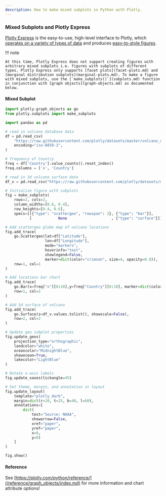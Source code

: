 ```yaml
---
description: How to make mixed subplots in Python with Plotly.
---
```

### Mixed Subplots and Plotly Express

[Plotly Express](plotly-express.md) is the easy-to-use, high-level interface to Plotly, which [operates on a variety of types of data](px-arguments.md) and produces [easy-to-style figures](styling-plotly-express.md).

!!! note

    At this time, Plotly Express does not support creating figures with arbitrary mixed subplots i.e. figures with subplots of different types. Plotly Express only supports [facet plots](facet-plots.md) and [marginal distribution subplots](marginal-plots.md). To make a figure with mixed subplots, use the [`make_subplots()`](subplots.md) function in conjunction with [graph objects](graph-objects.md) as documented below.


#### Mixed Subplot

```python
import plotly.graph_objects as go
from plotly.subplots import make_subplots

import pandas as pd

# read in volcano database data
df = pd.read_csv(
    "https://raw.githubusercontent.com/plotly/datasets/master/volcano_db.csv",
    encoding="iso-8859-1",
)

# frequency of Country
freq = df['Country'].value_counts().reset_index()
freq.columns = ['x', 'Country']

# read in 3d volcano surface data
df_v = pd.read_csv("https://raw.githubusercontent.com/plotly/datasets/master/volcano.csv")

# Initialize figure with subplots
fig = make_subplots(
    rows=2, cols=2,
    column_widths=[0.6, 0.4],
    row_heights=[0.4, 0.6],
    specs=[[{"type": "scattergeo", "rowspan": 2}, {"type": "bar"}],
           [            None                    , {"type": "surface"}]])

# Add scattergeo globe map of volcano locations
fig.add_trace(
    go.Scattergeo(lat=df["Latitude"],
                  lon=df["Longitude"],
                  mode="markers",
                  hoverinfo="text",
                  showlegend=False,
                  marker=dict(color="crimson", size=4, opacity=0.8)),
    row=1, col=1
)

# Add locations bar chart
fig.add_trace(
    go.Bar(x=freq["x"][0:10],y=freq["Country"][0:10], marker=dict(color="crimson"), showlegend=False),
    row=1, col=2
)

# Add 3d surface of volcano
fig.add_trace(
    go.Surface(z=df_v.values.tolist(), showscale=False),
    row=2, col=2
)

# Update geo subplot properties
fig.update_geos(
    projection_type="orthographic",
    landcolor="white",
    oceancolor="MidnightBlue",
    showocean=True,
    lakecolor="LightBlue"
)

# Rotate x-axis labels
fig.update_xaxes(tickangle=45)

# Set theme, margin, and annotation in layout
fig.update_layout(
    template="plotly_dark",
    margin=dict(r=10, t=25, b=40, l=60),
    annotations=[
        dict(
            text="Source: NOAA",
            showarrow=False,
            xref="paper",
            yref="paper",
            x=0,
            y=0)
    ]
)

fig.show()
```

#### Reference
See [https://plotly.com/python/reference/](/reference/graph_objects/index.md) for more information and chart attribute options!

